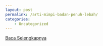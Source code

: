 ```yaml
---
layout: post
permalink: /arti-mimpi-badan-penuh-lebah/
categories:
    - Uncategorized
---
```


[Baca Selengkapnya](/10)